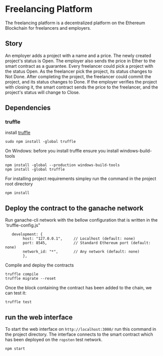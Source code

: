 # Freelancing Platform
The freelancing platform is a decentralized platform on the Ethereum Blockchain for freelancers and employers.  

## Story

 An employer adds a project with a name and a price. The newly created project's status is Open. The employer also sends the price in Ether to the smart contract as a guarantee. Every freelancer could pick a project with the status Open. As the freelancer pick the project, its status changes to Not Done. After completing the project, the freelancer could commit the project, and its status changes to Done. If the employer verifies the project with closing it, the smart contract sends the price to the freelancer, and the project's status will change to Close. 

## Dependencies
### truffle
install [truffle](https://github.com/trufflesuite/truffle)
```
sudo npm install -global truffle
```
On Windows: before you install truffle ensure you install windows-build-tools
```
npm install -global --production windows-build-tools
npm install -global truffle
```
For installing project requirements simpley run the command in the project root directory
```
npm install
```
## Deploy the contract to the ganache network

Run ganache-cli network with the bellow configuration that is written in the `truffle-config.js"
```
   development: {
		host: "127.0.0.1",     // Localhost (default: none)
		port: 8545,            // Standard Ethereum port (default: none)
		network_id: "*",       // Any network (default: none)
		},
```

Compile and deploy the contracts

```
truffle compile
truffle migrate --reset
```
Once the block containing the contract has been added to the chain, we can test it:
```
truffle test
```

## run the web interface
 
 To start the web interface on `http://localhost:3000/` run this command in the project directory.
 The interface connects to the smart contract which has been deployed on the `ropsten` test network.
 ```
 npm start
 ```

 





 
